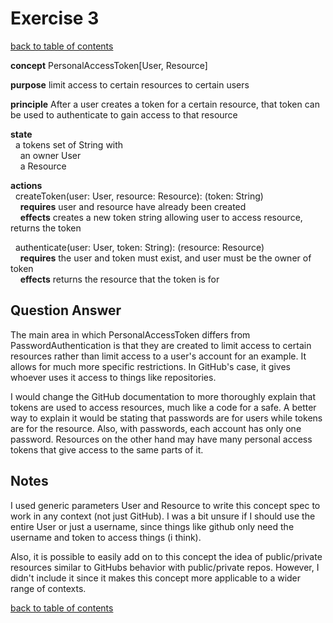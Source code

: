 # Exercise 3
[back to table of contents](/assignments/pset1/contents.md)

**concept** PersonalAccessToken[User, Resource]

**purpose** limit access to certain resources to certain users

**principle** After a user creates a token for a certain resource, that token can be used to authenticate to gain  access to that resource

**state** <br>
&nbsp;&nbsp;a tokens set of String with <br>
&nbsp;&nbsp;&nbsp;&nbsp;an owner User <br>
&nbsp;&nbsp;&nbsp;&nbsp;a Resource <br>

**actions** <br>
&nbsp;&nbsp;createToken(user: User, resource: Resource): (token: String) <br>
&nbsp;&nbsp;&nbsp;&nbsp;**requires** user and resource have already been created <br>
&nbsp;&nbsp;&nbsp;&nbsp;**effects** creates a new token string allowing user to access resource, returns the token

&nbsp;&nbsp;authenticate(user: User, token: String): (resource: Resource) <br>
&nbsp;&nbsp;&nbsp;&nbsp;**requires** the user and token must exist, and user must be the owner of token <br>
&nbsp;&nbsp;&nbsp;&nbsp;**effects** returns the resource that the token is for

## Question Answer

The main area in which PersonalAccessToken differs from PasswordAuthentication is that they are created to limit access to certain resources rather than limit access to a user's account for an example. It allows for much more specific restrictions. In GitHub's case, it gives whoever uses it access to things like repositories.

I would change the GitHub documentation to more thoroughly explain that tokens are used to access resources, much like a code for a safe. A better way to explain it would be stating that passwords are for users while tokens are for the resource. Also, with passwords, each account has only one password. Resources on the other hand may have many personal access tokens that give access to the same parts of it.

## Notes

I used generic parameters User and Resource to write this concept spec to work in any context (not just GitHub). I was a bit unsure if I should use the entire User or just a username, since things like github only need the username and token to access things (i think).

Also, it is possible to easily add on to this concept the idea of public/private resources similar to GitHubs behavior with public/private repos. However, I didn't include it since it makes this concept more applicable to a wider range of contexts.

[back to table of contents](/assignments/pset1/contents.md)
